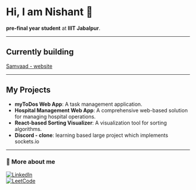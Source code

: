 # Hi, I am Nishant 👋  

**pre-final year student** at **IIIT Jabalpur**.

---

## Currently building  
[Samvaad - website](https://github.com/Nishant-k-sagar/samvaad-website)

---

## My Projects  
- **myToDos Web App**: A task management application.  
- **Hospital Management Web App**: A comprehensive web-based solution for managing hospital operations.  
- **React-based Sorting Visualizer**: A visualization tool for sorting algorithms.
- **Discord - clone**: learning based large project which implements sockets.io

---

### 🤝 More about me  
[![LinkedIn](https://img.shields.io/badge/-LinkedIn-0077B5?logo=linkedin&logoColor=white)](https://www.linkedin.com/in/nishant-kumar-sagar/)  
[![LeetCode](https://img.shields.io/badge/-LeetCode-FFA116?logo=leetcode&logoColor=white)](https://leetcode.com/u/nottryingenouf/)  
